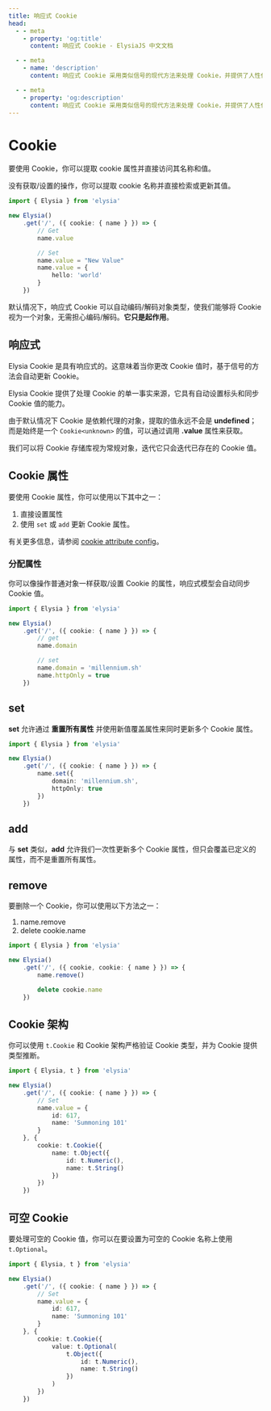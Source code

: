 ```yaml
---
title: 响应式 Cookie
head:
  - - meta
    - property: 'og:title'
      content: 响应式 Cookie - ElysiaJS 中文文档

  - - meta
    - name: 'description'
      content: 响应式 Cookie 采用类似信号的现代方法来处理 Cookie，并提供了人性化的 API。没有 "getCookie"、"setCookie"，一切都是一个 Cookie 对象。当你想要使用 Cookie 时，你只需直接提取名称和值。

  - - meta
    - property: 'og:description'
      content: 响应式 Cookie 采用类似信号的现代方法来处理 Cookie，并提供了人性化的 API。没有 "getCookie"、"setCookie"，一切都是一个 Cookie 对象。当你想要使用 Cookie 时，你只需直接提取名称和值。
---
```


# Cookie

要使用 Cookie，你可以提取 cookie 属性并直接访问其名称和值。

没有获取/设置的操作，你可以提取 cookie 名称并直接检索或更新其值。

```ts twoslash
import { Elysia } from 'elysia'

new Elysia()
    .get('/', ({ cookie: { name } }) => {
        // Get
        name.value

        // Set
        name.value = "New Value"
        name.value = {
            hello: 'world'
        }
    })
```

默认情况下，响应式 Cookie 可以自动编码/解码对象类型，使我们能够将 Cookie 视为一个对象，无需担心编码/解码。**它只是起作用**。

## 响应式

Elysia Cookie 是具有响应式的。这意味着当你更改 Cookie 值时，基于信号的方法会自动更新 Cookie。

Elysia Cookie 提供了处理 Cookie 的单一事实来源，它具有自动设置标头和同步 Cookie 值的能力。

由于默认情况下 Cookie 是依赖代理的对象，提取的值永远不会是 **undefined**；而是始终是一个 `Cookie<unknown>` 的值，可以通过调用 **.value** 属性来获取。

我们可以将 Cookie 存储库视为常规对象，迭代它只会迭代已存在的 Cookie 值。

## Cookie 属性

要使用 Cookie 属性，你可以使用以下其中之一：

1. 直接设置属性
2. 使用 `set` 或 `add` 更新 Cookie 属性。

有关更多信息，请参阅 [cookie attribute config](/patterns/cookie-signature#config)。

### 分配属性

你可以像操作普通对象一样获取/设置 Cookie 的属性，响应式模型会自动同步 Cookie 值。

```ts twoslash
import { Elysia } from 'elysia'

new Elysia()
    .get('/', ({ cookie: { name } }) => {
        // get
        name.domain

        // set
        name.domain = 'millennium.sh'
        name.httpOnly = true
    })
```

## set

**set** 允许通过 **重置所有属性** 并使用新值覆盖属性来同时更新多个 Cookie 属性。

```ts twoslash
import { Elysia } from 'elysia'

new Elysia()
    .get('/', ({ cookie: { name } }) => {
        name.set({
            domain: 'millennium.sh',
            httpOnly: true
        })
    })
```

## add

与 **set** 类似，**add** 允许我们一次性更新多个 Cookie 属性，但只会覆盖已定义的属性，而不是重置所有属性。

## remove

要删除一个 Cookie，你可以使用以下方法之一：
1. name.remove
2. delete cookie.name

```ts twoslash
import { Elysia } from 'elysia'

new Elysia()
    .get('/', ({ cookie, cookie: { name } }) => {
        name.remove()

        delete cookie.name
    })
```

## Cookie 架构

你可以使用 `t.Cookie` 和 Cookie 架构严格验证 Cookie 类型，并为 Cookie 提供类型推断。

```ts twoslash
import { Elysia, t } from 'elysia'

new Elysia()
    .get('/', ({ cookie: { name } }) => {
        // Set
        name.value = {
            id: 617,
            name: 'Summoning 101'
        }
    }, {
        cookie: t.Cookie({
            name: t.Object({
                id: t.Numeric(),
                name: t.String()
            })
        })
    })
```

## 可空 Cookie

要处理可空的 Cookie 值，你可以在要设置为可空的 Cookie 名称上使用 `t.Optional`。

```ts twoslash
import { Elysia, t } from 'elysia'

new Elysia()
    .get('/', ({ cookie: { name } }) => {
        // Set
        name.value = {
            id: 617,
            name: 'Summoning 101'
        }
    }, {
        cookie: t.Cookie({
            value: t.Optional(
                t.Object({
                    id: t.Numeric(),
                    name: t.String()
                })
            )
        })
    })
```
